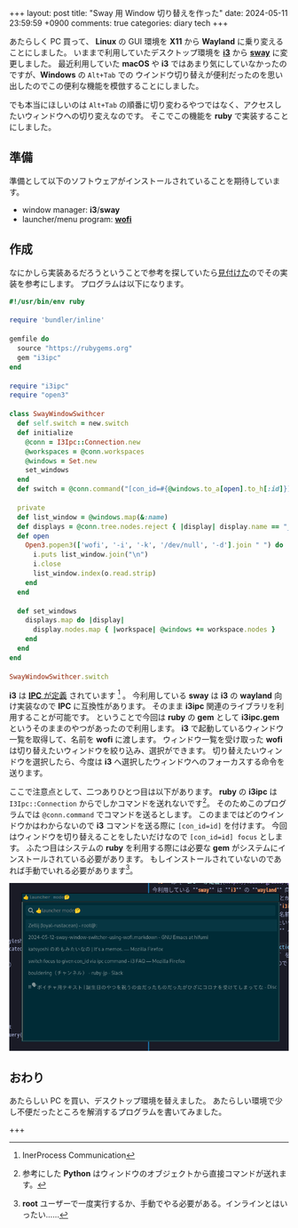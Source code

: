 +++
layout: post
title: "Sway 用 Window 切り替えを作った"
date: 2024-05-11 23:59:59 +0900
comments: true
categories: diary tech
+++

あたらしく PC 買って、 **Linux** の GUI 環境を **X11** から **Wayland** に乗り変えることにしました。
いままで利用していたデスクトップ環境を [**i3**](https://i3wm.org/) から [**sway**](https://swaywm.org/)
に変更しました。
最近利用していた **macOS** や **i3** ではあまり気にしていなかったのですが、**Windows** の `Alt+Tab` での
ウインドウ切り替えが便利だったのを思い出したのでこの便利な機能を模倣することにしました。

でも本当にほしいのは `Alt+Tab` の順番に切り変わるやつではなく、アクセスしたいウィンドウへの切り変えなのです。
そこでこの機能を **ruby** で実装することにしました。

## 準備

準備として以下のソフトウェアがインストールされていることを期待しています。

- window manager: **i3**/**sway**
- launcher/menu program: [**wofi**](https://hg.sr.ht/~scoopta/wofi)

## 作成

なにかしら実装あるだろうということで参考を探していたら[見付けた](https://gist.github.com/muniter/1c187e7c973accba463fb05c1402621f)のでその実装を参考にします。
プログラムは以下になります。

```ruby
#!/usr/bin/env ruby

require 'bundler/inline'

gemfile do
  source "https://rubygems.org"
  gem "i3ipc"
end

require "i3ipc"
require "open3"

class SwayWindowSwithcer
  def self.switch = new.switch
  def initialize
    @conn = I3Ipc::Connection.new
    @workspaces = @conn.workspaces
    @windows = Set.new
    set_windows
  end
  def switch = @conn.command("[con_id=#{@windows.to_a[open].to_h[:id]}] focus")

  private
  def list_window = @windows.map(&:name)
  def displays = @conn.tree.nodes.reject { |display| display.name == "__i3" }
  def open
    Open3.popen3(['wofi', '-i', '-k', '/dev/null', '-d'].join " ") do |i, o, _e, _w|
      i.puts list_window.join("\n")
      i.close
      list_window.index(o.read.strip)
    end
  end

  def set_windows
    displays.map do |display|
      display.nodes.map { |workspace| @windows += workspace.nodes }
    end
  end
end

SwayWindowSwithcer.switch
```

**i3** は [**IPC** が定義](https://i3wm.org/docs/ipc.html) されています [^ipc] 。
今利用している **sway** は **i3** の **wayland** 向け実装なので **IPC** に互換性があります。
そのまま **i3ipc** 関連のライブラリを利用することが可能です。
ということで今回は **ruby** の **gem** として **i3ipc.gem** というそのままのやつがあったので利用します。
**i3** で起動しているウィンドウ一覧を取得して、名前を **wofi** に渡します。
ウィンドウ一覧を受け取った **wofi** は切り替えたいウィンドウを絞り込み、選択ができます。
切り替えたいウィンドウを選択したら、今度は **i3** へ選択したウィンドウへのフォーカスする命令を送ります。

ここで注意点として、二つありひとつ目は以下があります。
**ruby** の **i3ipc** は `I3Ipc::Connection` からでしかコマンドを送れないです[^sanko]。
そのためこのプログラムでは `@conn.command` でコマンドを送るとします。
このままではどのウインドウかはわからないので **i3** コマンドを送る際に `[con_id=id]` を付けます。
今回はウィンドウを切り替えることをしたいだけなので `[con_id=id] focus` とします。
ふたつ目はシステムの **ruby** を利用する際には必要な **gem** がシステムにインストールされている必要があります。
もしインストールされていないのであれば手動でいれる必要があります[^bundler]。

![](/images/screenshot/wofi-window-switcher.png)

## おわり

あたらしい PC を買い、デスクトップ環境を替えました。
あたらしい環境で少し不便だったところを解消するプログラムを書いてみました。

+++

[^ipc]: InerProcess Communication
[^sanko]: 参考にした **Python** はウィンドウのオブジェクトから直接コマンドが送れます。
[^bundler]: **root** ユーザーで一度実行するか、手動でやる必要がある。インラインとはいったい……
